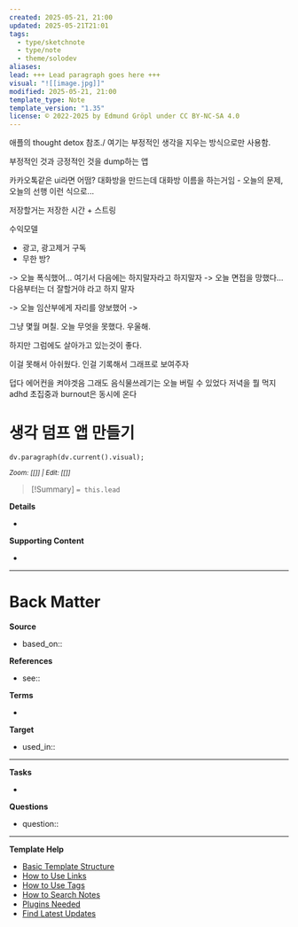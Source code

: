 ```yaml
---
created: 2025-05-21, 21:00
updated: 2025-05-21T21:01
tags:
  - type/sketchnote
  - type/note
  - theme/solodev
aliases: 
lead: +++ Lead paragraph goes here +++
visual: "![[image.jpg]]"
modified: 2025-05-21, 21:00
template_type: Note
template_version: "1.35"
license: © 2022-2025 by Edmund Gröpl under CC BY-NC-SA 4.0
---
```

애플의 thought detox 참조./ 여기는 부정적인 생각을 지우는 방식으로만 사용함.

부정적인 것과 긍정적인 것을 dump하는 앱

카카오톡같은 ui라면 어떰?
대화방을 만드는데 대화방 이름을 하는거임 - 오늘의 문제, 오늘의 선행 이런 식으로...

저장할거는 저장한 시간 + 스트링

수익모델
- 광고, 광고제거 구독
- 무한 방?

-> 오늘 폭식했어... 여기서 다음에는 하지말자라고 하지말자
-> 오늘 면접을 망했다... 다음부터는 더 잘할거야 라고 하지 말자

-> 오늘 임산부에게 자리를 양보했어
-> 

그냥 몇월 며칠. 오늘 무엇을 못했다. 우울해.

하지만 그럼에도 살아가고 있는것이 좋다.

이걸 못해서 아쉬웠다. 인걸 기록해서 그래프로 보여주자

덥다 에어컨을 켜야겟음
그래도 음식물쓰레기는 오늘 버릴 수 있었다
저녁을 뭘 먹지
adhd 초집중과 burnout은 동시에 온다


# 생각 덤프 앱 만들기
<!--  Clear and descriptive title -->

<!-- My sketchnote if available -->
```dataviewjs 
dv.paragraph(dv.current().visual);
```
<small>_Zoom: [[]] | Edit: [[]]_</small>

<!--  Most essential idea from "lead"-key  in properties section -->

> [!Summary]
> `= this.lead`

**Details**
<!-- Main content in body of my note  -->
- 

**Supporting Content**
<!-- Supporting content in tail of my note  -->
- 

---
# Back Matter

**Source**
<!-- Always keep a link to the source- --> 
- based_on::

**References**
<!-- Links to pages not referenced in the content. see: [[related note]] because <reason> -->
- see:: 

**Terms**
<!-- Links to definition pages. -->
- 

**Target**
<!-- Link to project note or externaly published content. -->
- used_in::

---
**Tasks**
<!-- What remains to be done with this note? --> 
- 

**Questions**
<!-- What remains for you to consider? --> 
- question::

---
**Template Help**
<!-- Links to external help pages on GitHub. -->
- [Basic Template Structure](https://github.com/groepl/Obsidian-Templates#basic-template-structure)
- [How to Use Links](https://github.com/groepl/Obsidian-Templates#how-to-use-links)
- [How to Use Tags](https://github.com/groepl/Obsidian-Templates#how-to-use-tags)
- [How to Search Notes](https://github.com/groepl/Obsidian-Templates#how-to-search-notes)
- [Plugins Needed](https://github.com/groepl/Obsidian-Templates#obsidian-plugins-needed)
- [Find Latest Updates](https://github.com/groepl/Obsidian-Templates)